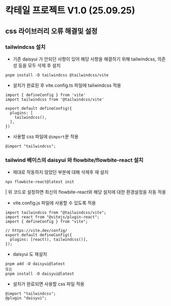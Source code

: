 # 칵테일 프로젝트 V1.0 (25.09.25)
## css 라이브러리 오류 해결및 설정
### tailwindcss 설치
- 기존 daisyui 가 안되던 사항이 있어 해당 사항을 해결하기 위해 tailwindcss, 의존성 등을 모두 삭제 후 설치
```
pnpm install -D tailwindcss @tailwindcss/vite
```
- 설치가 완료된 후 vite.config.ts 파일에 tailwindcss 적용
```
import { defineConfig } from 'vite'
import tailwindcss from '@tailwindcss/vite'

export default defineConfig({
  plugins: [
    tailwindcss(),
  ],
})
```
- 사용할 css 파일에 ```@import```문 적용
```
@import "tailwindcss";
```

### tailwind 베이스의 daisyui 와 flowbite/flowbite-react 설치
- 제대로 작동하지 않았던 부분에 대해 삭제후 재 설치
```
npx flowbite-react@latest init
```
| 위 코드로 설정하면 최신의 flowbite-react와 해당 설치에 대한 환경설정을 자동 적용
- vite.config.js 파일에 사용할 수 있도록 적용
```
import tailwindcss from "@tailwindcss/vite";
import react from "@vitejs/plugin-react";
import { defineConfig } from "vite";

// https://vite.dev/config/
export default defineConfig({
  plugins: [react(), tailwindcss()],
});
```

- daisyui 도 재설치
```
pnpm add -D daisyui@latest
또는
pnpm install -D daisyui@latest
```
- 설치가 완료되면 사용할 css 파일 적용
```
@import "tailwindcss";
@plugin "daisyui";
```